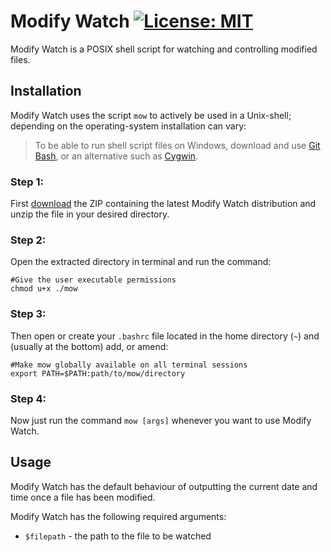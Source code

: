 # Modify Watch  [![License: MIT](https://img.shields.io/badge/License-MIT-blue.svg)](https://github.com/Dyrektrypt/modify-watch/blob/master/LICENSE)
Modify Watch is a POSIX shell script for watching and controlling modified files.

## Installation
Modify Watch uses the script `mow` to actively be used in a Unix-shell; depending on the operating-system installation can vary:
> To be able to run shell script files on Windows, download and use [Git Bash](https://git-scm.com/downloads), or an alternative such as [Cygwin](https://cygwin.com/install.html).

### Step 1:
First [download](https://github.com/Dyrektrypt/modify-watch/releases/tag/1.0.0) the ZIP containing the latest Modify Watch distribution and unzip the file in your desired directory.

### Step 2:
Open the extracted directory in terminal and run the command:

```shell
#Give the user executable permissions
chmod u+x ./mow
```

### Step 3:
Then open or create your `.bashrc` file located in the home directory (`~`) and (usually at the bottom) add, or amend:
```shell
#Make mow globally available on all terminal sessions
export PATH=$PATH:path/to/mow/directory
```

### Step 4:
Now just run the command `mow [args]` whenever you want to use Modify Watch.

## Usage
Modify Watch has the default behaviour of outputting the current date and time once a file has been modified.

Modify Watch has the following required arguments:
* `$filepath` - the path to the file to be watched